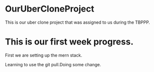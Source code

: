 # OurUberCloneProject

This is our uber clone project that was assigned to us during the TBPPP.


# This is our first week progress.

First we are setting up the mern stack.

Learning to use the git pull.Doing some change.
